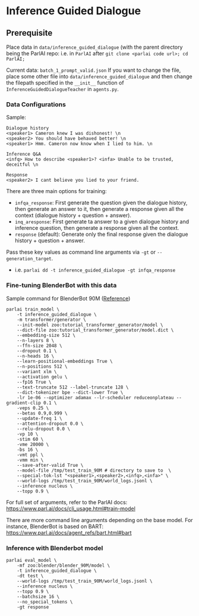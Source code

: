 # Inference Guided Dialogue 

## Prerequisite

Place data in `data/inference_guided_dialogue` (with the parent directory being the ParlAI repo: i.e. in `ParlAI` after `git clone <parlai code url>; cd ParlAI;`

Current data: `batch_1_prompt_valid.json`
If you want to change the file, place some other file into `data/inference_guided_dialogue` and then change the filepath specified in the `__init__` function of `InferenceGuidedDialogueTeacher` in `agents.py`. 


### Data Configurations

Sample: 
```
Dialogue history 
<speaker1> Cameron knew I was dishonest! \n
<speaker2> You should have behaved better! \n
<speaker1> Hmm. Cameron now know when I lied to him. \n

Inference Q&A
<infq> How to describe <speaker1>? <infa> Unable to be trusted, deceitful \n 

Response
<speaker2> I cant believe you lied to your friend.
```

There are three main options for training: 

- `infqa_response`: First generate the question given the dialogue history, then generate an answer to it, then generate a response given all the context (dialogue history + question + answer).
- `inq_aresponse`: First generate ta answer to a given dialogue history and inference question, then generate a response given all the context. 
- `response` (default): Generate only the final response given the dialogue history + question + answer. 

Pass these key values as command line arguments via `-gt` or `--generation_target`. 
- i.e. `parlai dd -t inference_guided_dialogue -gt infqa_response` 

### Fine-tuning BlenderBot with this data

Sample command for BlenderBot 90M ([Reference](https://parl.ai/projects/recipes/))
```
parlai train_model \
    -t inference_guided_dialogue \
    -m transformer/generator \
    --init-model zoo:tutorial_transformer_generator/model \
    --dict-file zoo:tutorial_transformer_generator/model.dict \
    --embedding-size 512 \
    --n-layers 8 \
    --ffn-size 2048 \
    --dropout 0.1 \
    --n-heads 16 \
    --learn-positional-embeddings True \
    --n-positions 512 \
    --variant xlm \
    --activation gelu \
    --fp16 True \
    --text-truncate 512 --label-truncate 128 \
    --dict-tokenizer bpe --dict-lower True \
    -lr 1e-06 --optimizer adamax --lr-scheduler reduceonplateau --gradient-clip 0.1 \
    -veps 0.25 \
    --betas 0.9,0.999 \
    --update-freq 1 \
    --attention-dropout 0.0 \
    --relu-dropout 0.0 \
    -vp 10 \
    -stim 60 \
    -vme 20000 \
    -bs 16 \
    -vmt ppl \
    -vmm min \
    --save-after-valid True \
    --model-file /tmp/test_train_90M # directory to save to  \
    --special-tok-lst "<speaker1>,<speaker2>,<infq>,<infa>" \
    --world-logs /tmp/test_train_90M/world_logs.jsonl \
    --inference nucleus \ 
    --topp 0.9 \
```

For full set of arguments, refer to the ParlAI docs: https://www.parl.ai/docs/cli_usage.html#train-model

There are more command line arguments depending on the base model. For instance, BlenderBot is based on BART: https://www.parl.ai/docs/agent_refs/bart.html#bart 


### Inference with Blenderbot model 

```
parlai eval_model \
    -mf zoo:blender/blender_90M/model \
    -t inference_guided_dialogue \
    -dt test \
    --world-logs /tmp/test_train_90M/world_logs.jsonl \
    --inference nucleus \ 
    --topp 0.9 \
    --batchsize 16 \
    --no_special_tokens \
    -gt response 


```

